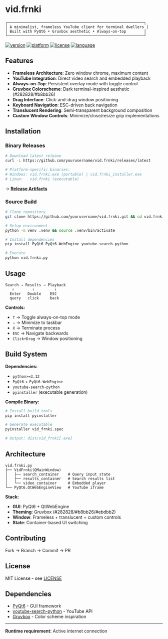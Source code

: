 # vid.frnki

```
┌─────────────────────────────────────────────────────────────┐
│ A minimalist, frameless YouTube client for terminal dwellers │
│ Built with PyQt6 • Gruvbox aesthetic • Always-on-top        │
└─────────────────────────────────────────────────────────────┘
```

[![version](https://img.shields.io/badge/version-1.0.0-b8bb26?style=flat-square&labelColor=282828)](https://github.com/yourusername/vid.frnki/releases)
[![platform](https://img.shields.io/badge/platform-linux%20%7C%20windows-ebdbb2?style=flat-square&labelColor=282828)](https://github.com/yourusername/vid.frnki)
[![license](https://img.shields.io/badge/license-MIT-98971a?style=flat-square&labelColor=282828)](LICENSE)
[![language](https://img.shields.io/badge/python-3.12+-83a598?style=flat-square&labelColor=282828)](https://python.org)

## Features

- **Frameless Architecture**: Zero window chrome, maximum content
- **YouTube Integration**: Direct video search and embedded playback  
- **Always-on-Top**: Persistent overlay mode with toggle control
- **Gruvbox Colorscheme**: Dark terminal-inspired aesthetic (#282828/#b8bb26)
- **Drag Interface**: Click-and-drag window positioning
- **Keyboard Navigation**: ESC-driven back navigation
- **Translucent Rendering**: Semi-transparent background composition
- **Custom Window Controls**: Minimize/close/resize grip implementations

## Installation

### Binary Releases

```bash
# Download latest release
curl -L https://github.com/yourusername/vid.frnki/releases/latest

# Platform-specific binaries:
# Windows: vid.frnki.exe (portable) | vid.frnki_installer.exe
# Linux:   vid.frnki (executable)
```

→ [**Release Artifacts**](https://github.com/yourusername/vid.frnki/releases/latest)

### Source Build

```bash
# Clone repository
git clone https://github.com/yourusername/vid.frnki.git && cd vid.frnki

# Setup environment
python -m venv .venv && source .venv/bin/activate

# Install dependencies  
pip install PyQt6 PyQt6-WebEngine youtube-search-python

# Execute
python vid.frnki.py
```

## Usage

```
Search → Results → Playback
   ↑        ↑         ↑
  Enter   Double    ESC
  query   click     back
```

**Controls:**
- `T` → Toggle always-on-top mode
- `−` → Minimize to taskbar  
- `X` → Terminate process
- `ESC` → Navigate backwards
- `Click+Drag` → Window positioning

## Build System

**Dependencies:**
- `python>=3.12`
- `PyQt6` + `PyQt6-WebEngine`  
- `youtube-search-python`
- `pyinstaller` (executable generation)

**Compile Binary:**
```bash
# Install build tools
pip install pyinstaller

# Generate executable
pyinstaller vid_frnki.spec

# Output: dist/vid_frnki[.exe]
```

## Architecture

```
vid.frnki.py
├── VidFrnki(QMainWindow)
│   ├── search_container    # Query input state
│   ├── results_container   # Search results list  
│   └── video_container     # Embedded player
└── PyQt6.QtWebEngineView   # YouTube iframe
```

**Stack:**
- **GUI**: PyQt6 + QtWebEngine
- **Theming**: Gruvbox (#282828/#b8bb26/#ebdbb2)  
- **Window**: Frameless + translucent + custom controls
- **State**: Container-based UI switching

## Contributing

Fork → Branch → Commit → PR

## License

MIT License - see [LICENSE](LICENSE)

## Dependencies

- [PyQt6](https://riverbankcomputing.com/software/pyqt/) - GUI framework
- [youtube-search-python](https://github.com/alexmercerind/youtube-search-python) - YouTube API
- [Gruvbox](https://github.com/morhetz/gruvbox) - Color scheme inspiration

---

**Runtime requirement:** Active internet connection